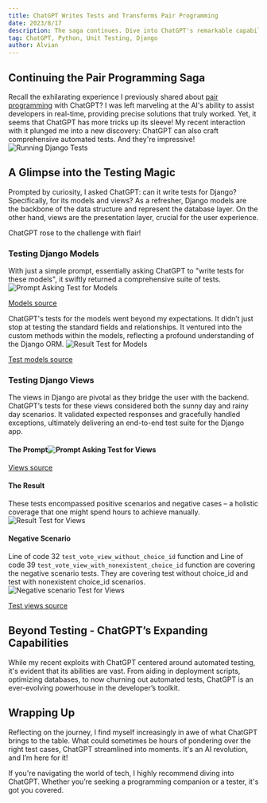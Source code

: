 ```yaml
---
title: ChatGPT Writes Tests and Transforms Pair Programming
date: 2023/8/17
description: The saga continues. Dive into ChatGPT's remarkable capabilities in crafting automated Django tests in the latest pair programming journey.
tag: ChatGPT, Python, Unit Testing, Django 
author: Alvian
---
```



## Continuing the Pair Programming Saga

Recall the exhilarating experience I previously shared about [pair programming](https://alviandk.com/blog/pair-programming-with-chatgpt-navigating-code-challenges-together) with ChatGPT? I was left marveling at the AI's ability to assist developers in real-time, providing precise solutions that truly worked. Yet, it seems that ChatGPT has more tricks up its sleeve! My recent interaction with it plunged me into a new discovery: ChatGPT can also craft comprehensive automated tests. And they're impressive!
![Running Django Tests](https://d1kkcsa3gp41aj.cloudfront.net/chatgpt-writes-tests-and-transforms-pair-programming/running-tests.png)

## A Glimpse into the Testing Magic

Prompted by curiosity, I asked ChatGPT: can it write tests for Django? Specifically, for its models and views? As a refresher, Django models are the backbone of the data structure and represent the database layer. On the other hand, views are the presentation layer, crucial for the user experience.

ChatGPT rose to the challenge with flair!

### Testing Django Models

With just a simple prompt, essentially asking ChatGPT to "write tests for these models", it swiftly returned a comprehensive suite of tests.
![Prompt Asking Test for Models](https://d1kkcsa3gp41aj.cloudfront.net/chatgpt-writes-tests-and-transforms-pair-programming/model-prompt.png)

[Models source](https://github.com/alviandk/Lets-Vote/blob/main/votes/models.py)

ChatGPT's tests for the models went beyond my expectations. It didn’t just stop at testing the standard fields and relationships. It ventured into the custom methods within the models, reflecting a profound understanding of the Django ORM. ![Result Test for Models](https://d1kkcsa3gp41aj.cloudfront.net/chatgpt-writes-tests-and-transforms-pair-programming/model-result.png)

[Test models source](https://github.com/alviandk/Lets-Vote/blob/main/votes/test_models.py)


### Testing Django Views

The views in Django are pivotal as they bridge the user with the backend. ChatGPT’s tests for these views considered both the sunny day and rainy day scenarios. It validated expected responses and gracefully handled exceptions, ultimately delivering an end-to-end test suite for the Django app.

#### The Prompt![Prompt Asking Test for Views](https://d1kkcsa3gp41aj.cloudfront.net/chatgpt-writes-tests-and-transforms-pair-programming/views-prompt.png)

[Views source](https://github.com/alviandk/Lets-Vote/blob/main/votes/views.py)

#### The Result

These tests encompassed positive scenarios and negative cases – a holistic coverage that one might spend hours to achieve manually.
![Result Test for Views](https://d1kkcsa3gp41aj.cloudfront.net/chatgpt-writes-tests-and-transforms-pair-programming/views-result.png)

#### Negative Scenario

Line of code 32 `test_vote_view_without_choice_id` function and Line of code 39 `test_vote_view_with_nonexistent_choice_id` function are covering the negative scenario tests. They are covering test without choice_id and test with nonexistent choice_id scenarios.
![Negative scenario Test for Views](https://d1kkcsa3gp41aj.cloudfront.net/chatgpt-writes-tests-and-transforms-pair-programming/negative-view-tests.png)

[Test views source](https://github.com/alviandk/Lets-Vote/blob/main/votes/test_views.py)

## Beyond Testing - ChatGPT’s Expanding Capabilities

While my recent exploits with ChatGPT centered around automated testing, it's evident that its abilities are vast. From aiding in deployment scripts, optimizing databases, to now churning out automated tests, ChatGPT is an ever-evolving powerhouse in the developer’s toolkit.

## Wrapping Up

Reflecting on the journey, I find myself increasingly in awe of what ChatGPT brings to the table. What could sometimes be hours of pondering over the right test cases, ChatGPT streamlined into moments. It's an AI revolution, and I’m here for it!

If you're navigating the world of tech, I highly recommend diving into ChatGPT. Whether you’re seeking a programming companion or a tester, it's got you covered.